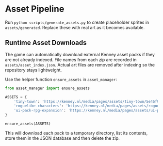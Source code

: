 # Asset Pipeline

Run `python scripts/generate_assets.py` to create placeholder sprites in
`assets/generated`. Replace these with real art as it becomes available.

## Runtime Asset Downloads

The game can automatically download external Kenney asset packs if they are not
already indexed. File names from each zip are recorded in `assets/asset_index.json`.
Actual art files are removed after indexing so the repository stays lightweight.

Use the helper function `ensure_assets` in `asset_manager`:

```python
from asset_manager import ensure_assets

ASSETS = {
    'tiny-town': 'https://kenney.nl/media/pages/assets/tiny-town/5e46f9e551-1735736916/kenney_tiny-town.zip',
    'roguelike-characters': 'https://kenney.nl/media/pages/assets/roguelike-characters/dbeea49dc8-1729196490/kenney_roguelike-characters.zip',
    'ui-pack-rpg-expansion': 'https://kenney.nl/media/pages/assets/ui-pack-rpg-expansion/885ad5ccc0-1677661824/kenney_ui-pack-rpg-expansion.zip',
}

ensure_assets(ASSETS)
```

This will download each pack to a temporary directory, list its contents, store
them in the JSON database and then delete the zip.
